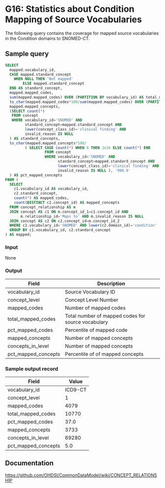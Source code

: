 # G16: Statistics about Condition Mapping of Source Vocabularies

The following query contains the coverage for mapped source vocabularies in the Condition domains to SNOMED-CT.

## Sample query

```sql
SELECT
  mapped.vocabulary_id,
  CASE mapped.standard_concept
    WHEN NULL THEN 'Not mapped'
        ELSE mapped.standard_concept
  END AS standard_concept,
  mapped.mapped_codes,
  sum(mapped.mapped_codes) OVER (PARTITION BY vocabulary_id) AS total_mapped_codes,
  to_char(mapped.mapped_codes*100/sum(mapped.mapped_codes) OVER (PARTITION BY vocabulary_id), '990.9') AS pct_mapped_codes,
  mapped.mapped_concepts,
  (SELECT count(*)
   FROM concept
   WHERE vocabulary_id='SNOMED' AND
         standard_concept=mapped.standard_concept AND
         lower(concept_class_id)='clinical finding' AND
         invalid_reason IS NULL
  ) AS standard_concepts,
  to_char(mapped.mapped_concepts*100/
         ( SELECT CASE count(*) WHEN 0 THEN 1e16 ELSE count(*) END
                  FROM concept
                  WHERE vocabulary_id='SNOMED' AND
                        standard_concept=mapped.standard_concept AND
                        lower(concept_class_id)='clinical finding' AND
                        invalid_reason IS NULL ), '990.9'
  ) AS pct_mapped_concepts
FROM (
  SELECT
    c1.vocabulary_id AS vocabulary_id,
    c2.standard_concept,
    count(*) AS mapped_codes,
    count(DISTINCT c2.concept_id) AS mapped_concepts
  FROM concept_relationship AS m
  JOIN concept AS c1 ON m.concept_id_1=c1.concept_id AND
       m.relationship_id='Maps to' AND m.invalid_reason IS NULL
  JOIN concept AS c2 ON c2.concept_id=m.concept_id_2
  WHERE c2.vocabulary_id='SNOMED' AND lower(c2.domain_id)='condition'
  GROUP BY c1.vocabulary_id, c2.standard_concept
) AS mapped;
```

### Input

None

### Output

|  Field |  Description |
| --- | --- |
|  vocabulary_id |  Source Vocabulary ID |
|  concept_level |  Concept Level Number |
|  mapped_codes |  Number of mapped codes |
|  total_mapped_codes |  Total number of mapped codes for source vocabulary |
|  pct_mapped_codes |  Percentile of mapped code  |
|  mapped_concepts |  Number of mapped concepts  |
|  concepts_in_level |  Number of mapped concepts  |
|  pct_mapped_concepts |  Percentile of of mapped concepts |

### Sample output record

| Field |  Value |
| --- | --- |
|  vocabulary_id |  ICD9-CT |
|  concept_level |  1 |
|  mapped_codes |  4079 |
|  total_mapped_codes |  10770 |
|  pct_mapped_codes |  37.0 |
|  mapped_concepts |  3733 |
|  concepts_in_level |  69280 |
|  pct_mapped_concepts |  5.0 |

## Documentation
https://github.com/OHDSI/CommonDataModel/wiki/CONCEPT_RELATIONSHIP
